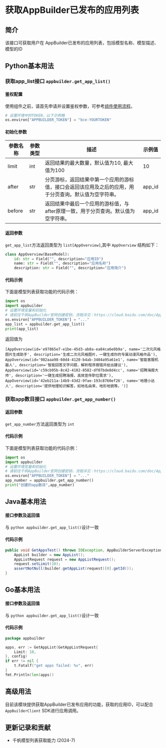 # 获取AppBuilder已发布的应用列表

## 简介
该接口可获取用户在 AppBuilder已发布的应用列表，包括模型名称、模型描述、模型的ID

## Python基本用法

### 获取app_list接口 `appbuilder.get_app_list()`

#### 鉴权配置
使用组件之前，请首先申请并设置鉴权参数，可参考[组件使用流程](https://cloud.baidu.com/doc/AppBuilder/s/Olq6grrt6#1%E3%80%81%E5%88%9B%E5%BB%BA%E5%AF%86%E9%92%A5)。
```python
# 设置环境中的TOKEN，以下示例略
os.environ["APPBUILDER_TOKEN"] = "bce-YOURTOKEN"
```

#### 初始化参数

| 参数名称       | 参数类型   | 描述      | 示例值        |
|------------|--------|---------|------------|
| limit | int | 返回结果的最大数量，默认值为10, 最大值为100 | 10 |
| after | str | 分页游标，返回结果中第一个应用的游标值，接口会返回该应用及之后的应用，用于分页查询。默认值为空字符串。 | app_id |
| before | str | 返回结果中最后一个应用的游标值，与after原理一致，用于分页查询。默认值为空字符串。 | app_id |

#### 返回参数

`get_app_list`方法返回类型为 `list[AppOverview]`,其中 `AppOverview` 结构如下：

```python
class AppOverview(BaseModel):
    id: str = Field("", description="应用ID")
    name: str = Field("", description="应用名称")
    description: str = Field("", description="应用简介")
```


#### 代码示例
下面是模型列表获取功能的代码示例：

```python
import os
import appbuilder
# 设置环境变量和初始化
# 请前往千帆AppBuilder官网创建密钥，流程详见：https://cloud.baidu.com/doc/AppBuilder/s/Olq6grrt6#1%E3%80%81%E5%88%9B%E5%BB%BA%E5%AF%86%E9%92%A5
os.environ["APPBUILDER_TOKEN"] = "..."
app_list = appbuilder.get_app_list()
print(app_list)
```

返回值为

```shell
[AppOverview(id='e97865e7-e1be-45d3-ab8a-ea84ca6e0b9a', name='二次元风格图片生成助手', description='生成二次元风格图片，一键生成你的专属动漫风格作品'), AppOverview(id='982aaa98-60d4-4120-b4ab-3404a95a61e1', name='智能客服机器人', description='智能回答文字问题，解析程序报错并给出建议'), AppOverview(id='c59cb95b-8c42-4102-8582-df07bde8d4cc', name='招聘海报大师', description='一键生成招聘海报，高效宣传职位需求'), AppOverview(id='42eb211a-14b9-43d2-9fae-193c8760ef26', name='地理小达人', description='提供地理知识解答，如地名由来、地形地貌等。')]
```

### 获取app数目接口 `appbuilder.get_app_number()`

#### 返回参数

`get_app_number`方法返回类型为 `int`

#### 代码示例
下面是模型列表获取功能的代码示例：

```python
import os
import appbuilder
# 设置环境变量和初始化
# 请前往千帆AppBuilder官网创建密钥，流程详见：https://cloud.baidu.com/doc/AppBuilder/s/Olq6grrt6#1%E3%80%81%E5%88%9B%E5%BB%BA%E5%AF%86%E9%92%A5
os.environ["APPBUILDER_TOKEN"] = "..."
app_number = appbuilder.get_app_number()
print("创建的app数目",app_number)
```

## Java基本用法

#### 接口参数及返回值
与 `python appbuilder.get_app_list()`设计一致

#### 代码示例

```java
public void GetAppsTest() throws IOException, AppBuilderServerException {
    AppList builder = new AppList();
    AppListRequest request = new AppListRequest();
    request.setLimit(10);
    assertNotNull(builder.getAppList(request)[0].getId());
}
```

## Go基本用法

#### 接口参数及返回值
与 `python appbuilder.get_app_list()`设计一致

#### 代码示例

```go
package appbuilder

apps, err := GetAppList(GetAppListRequest{
    Limit: 10,
}, config)
if err != nil {
    t.Fatalf("get apps failed: %v", err)
}
fmt.Println(len(apps))
```

## 高级用法

目前该模块提供获取AppBuilder已发布应用的功能，获取的应用ID，可以配合`AppBuilderClient` SDK进行应用调用。


## 更新记录和贡献
* 千帆模型列表获取能力 (2024-7)